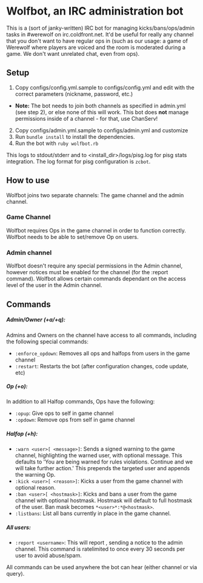 # Wolfbot, an IRC administration bot

This is a (sort of janky-written) IRC bot for managing kicks/bans/ops/admin tasks in #werewolf on irc.coldfront.net. It'd be useful for really any channel that you don't want to have regular ops in (such as our usage: a game of Werewolf where players are voiced and the room is moderated during a game. We don't want unrelated chat, even from ops).

## Setup
1. Copy configs/config.yml.sample to configs/config.yml and edit with the correct parameters (nickname, password, etc.)
  - **Note:** The bot needs to join both channels as specified in admin.yml (see step 2), or else none of this will work. This bot does **not** manage permissions inside of a channel - for that, use ChanServ!
2. Copy configs/admin.yml.sample to configs/admin.yml and customize
2. Run `bundle install` to install the dependencies.
3. Run the bot with `ruby wolfbot.rb`

This logs to stdout/stderr and to \<install_dir\>/logs/pisg.log for pisg stats integration. The log format for pisg configuration is `zcbot`.

## How to use
Wolfbot joins two separate channels: The game channel and the admin channel.

### Game Channel
Wolfbot requires Ops in the game channel in order to function correctly. Wolfbot needs to be able to set/remove Op on users.

### Admin channel
Wolfbot doesn't require any special permissions in the Admin channel, however notices must be enabled for the channel (for the :report command). Wolfbot allows certain commands dependant on the access level of the user in the Admin channel.

## Commands

##### Admin/Owner (+a/+q):
Admins and Owners on the channel have access to all commands, including the following special commands:
* `:enforce_opdown`: Removes all ops and halfops from users in the game channel
* `:restart`: Restarts the bot (after configuration changes, code update, etc)

##### Op (+o):
In addition to all Halfop commands, Ops have the following:
* `:opup`: Give ops to self in game channel
* `:opdown`: Remove ops from self in game channel

##### Halfop (+h):
* `:warn <user>[ <message>]`: Sends a signed warning to the game channel, highlighting the warned user, with optional message. This defaults to 'You are being warned for rules violations. Continue and we will take further action.' This prepends the targeted user and appends the warning Op.
* `:kick <user>[ <reason>]`: Kicks a user from the game channel with optional reason.
* `:ban <user>[ <hostmask>]`: Kicks and bans a user from the game channel with optional hostmask. Hostmask will default to full hostmask of the user. Ban mask becomes `*<user>*:*@<hostmask>`.
* `:listbans`: List all bans currently in place in the game channel.

##### All users:
* `:report <username>`: This will report <username>, sending a notice to the admin channel. This command is ratelimited to once every 30 seconds per user to avoid abuse/spam.

All commands can be used anywhere the bot can hear (either channel or via query).
